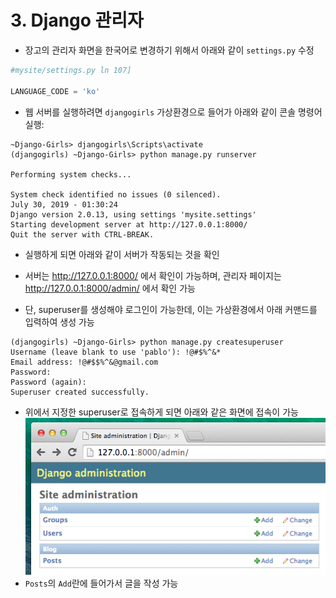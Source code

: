 # 3. Django 관리자

- 장고의 관리자 화면을 한국어로 변경하기 위해서 아래와 같이 `settings.py` 수정
```python
#mysite/settings.py ln 107]

LANGUAGE_CODE = 'ko'
```

- 웹 서버를 실행하려면 `djangogirls` 가상환경으로 들어가 아래와 같이 콘솔 명령어 실행:
```shell
~Django-Girls> djangogirls\Scripts\activate
(djangogirls) ~Django-Girls> python manage.py runserver

Performing system checks...

System check identified no issues (0 silenced).
July 30, 2019 - 01:30:24
Django version 2.0.13, using settings 'mysite.settings'
Starting development server at http://127.0.0.1:8000/
Quit the server with CTRL-BREAK.
```
- 실행하게 되면 아래와 같이 서버가 작동되는 것을 확인

- 서버는 http://127.0.0.1:8000/ 에서 확인이 가능하며, 관리자 페이지는 http://127.0.0.1:8000/admin/ 에서 확인 가능
- 단, superuser를 생성해야 로그인이 가능한데, 이는 가상환경에서 아래 커맨드를 입력하여 생성 가능
```shell
(djangogirls) ~Django-Girls> python manage.py createsuperuser
Username (leave blank to use 'pablo'): !@#$%^&*
Email address: !@#$$%^&@gmail.com
Password:
Password (again):
Superuser created successfully.
```
- 위에서 지정한 superuser로 접속하게 되면 아래와 같은 화면에 접속이 가능
![](md_src/django_admin.png)
- `Posts`의 `Add`란에 들어가서 글을 작성 가능
